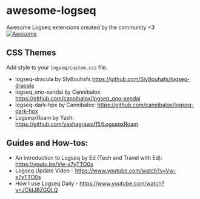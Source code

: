 # awesome-logseq
Awesome Logseq extensions created by the community &lt;3  
[![Awesome](https://awesome.re/badge.svg)](https://awesome.re)

## CSS Themes
Add style to your `logseq/custom.css` file.
- logseq-dracula by SlyBouhafs <https://github.com/SlyBouhafs/logseq-dracula>
- logseq_ono-sendai by Cannibalox: <https://github.com/cannibalox/logseq_ono-sendai>
- logseq-dark-hpx by Cannibalox: <https://github.com/cannibalox/logseq-dark-hpx>
- LogseqxRoam by Yash: <https://github.com/yashagrawal15/LogseqxRoam>

## Guides and How-tos:
- An introduction to Logseq by Ed (Tech and Travel with Ed): <https://youtu.be/Vw-x7yTTO0s>
- Logseq Update Video - <https://www.youtube.com/watch?v=Vw-x7yTTO0s>
- How I use Logseq Daily - <https://www.youtube.com/watch?v=JCIdJBZGQLQ>
